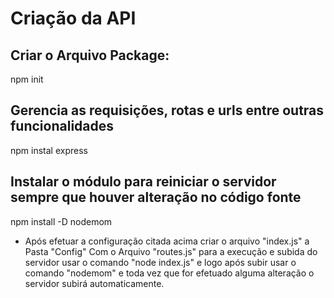 # Criação da API

## Criar o Arquivo Package: 
npm init

## Gerencia as requisições, rotas e urls  entre outras funcionalidades
npm instal express

## Instalar  o módulo para reiniciar o servidor sempre que houver alteração no código fonte
npm install -D nodemom



- Após efetuar a configuração citada acima criar o arquivo "index.js" a Pasta "Config" Com o Arquivo "routes.js" para a execução e subida do servidor usar o comando "node index.js" e logo após subir usar o comando "nodemom" e toda vez que for efetuado alguma alteração o servidor subirá automaticamente.
